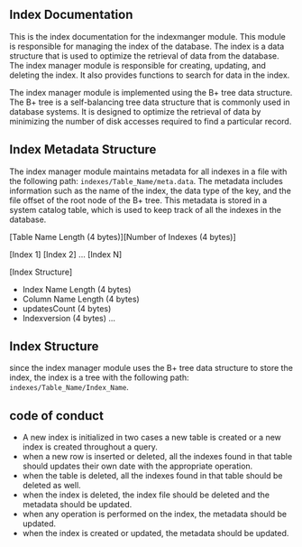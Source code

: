 ## Index Documentation
This is the index documentation for the indexmanger module. This module is responsible for managing the index of the database. The index is a data structure that is used to optimize the retrieval of data from the database. The index manager module is responsible for creating, updating, and deleting the index. It also provides functions to search for data in the index.

The index manager module is implemented using the B+ tree data structure. The B+ tree is a self-balancing tree data structure that is commonly used in database systems. It is designed to optimize the retrieval of data by minimizing the number of disk accesses required to find a particular record.

## Index Metadata Structure
The index manager module maintains metadata for all indexes in a file with the following path: `indexes/Table_Name/meta.data`. The metadata includes information such as the name of the index, the data type of the key, and the file offset of the root node of the B+ tree. This metadata is stored in a system catalog table, which is used to keep track of all the indexes in the database.

[Table Name Length (4 bytes)][Number of Indexes (4 bytes)]

[Index 1]
[Index 2]
...
[Index N]

[Index Structure]
- Index Name Length (4 bytes)
- Column Name Length (4 bytes)
- updatesCount (4 bytes)
- Indexversion (4 bytes)
...

## Index Structure
since the index manager module uses the B+ tree data structure to store the index, the index is a tree with the following path: `indexes/Table_Name/Index_Name`.


## code of conduct
- A new index is initialized in two cases a new table is created or a new index is created throughout a query.
- when a new row is inserted or deleted, all the indexes found in that table should updates their own date with the appropriate operation.
- when the table is deleted, all the indexes found in that table should be deleted as well.
- when the index is deleted, the index file should be deleted and the metadata should be updated.
- when any operation is performed on the index, the metadata should be updated.
- when the index is created or updated, the metadata should be updated.